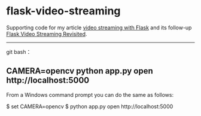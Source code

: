 flask-video-streaming
=====================

Supporting code for my article [video streaming with Flask](http://blog.miguelgrinberg.com/post/video-streaming-with-flask) and its follow-up [Flask Video Streaming Revisited](http://blog.miguelgrinberg.com/post/flask-video-streaming-revisited).

------------------------
git bash：

CAMERA=opencv python app.py
open
http://localhost:5000
----------------------
From a Windows command prompt you can do the same as follows:

$ set CAMERA=opencv
$ python app.py
open
http://localhost:5000
